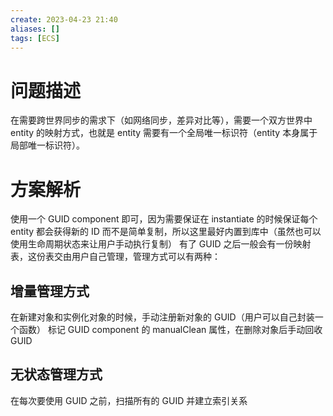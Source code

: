 ```yaml
---
create: 2023-04-23 21:40
aliases: []
tags: [ECS]
---
```

# 问题描述
在需要跨世界同步的需求下（如网络同步，差异对比等），需要一个双方世界中 entity 的映射方式，也就是 entity 需要有一个全局唯一标识符（entity 本身属于局部唯一标识符）。
# 方案解析
使用一个 GUID component 即可，因为需要保证在 instantiate 的时候保证每个 entity 都会获得新的 ID 而不是简单复制，所以这里最好内置到库中（虽然也可以使用生命周期状态来让用户手动执行复制）
有了 GUID 之后一般会有一份映射表，这份表交由用户自己管理，管理方式可以有两种：
## 增量管理方式
在新建对象和实例化对象的时候，手动注册新对象的 GUID（用户可以自己封装一个函数）
标记 GUID component 的 manualClean 属性，在删除对象后手动回收 GUID
## 无状态管理方式
在每次要使用 GUID 之前，扫描所有的 GUID 并建立索引关系
